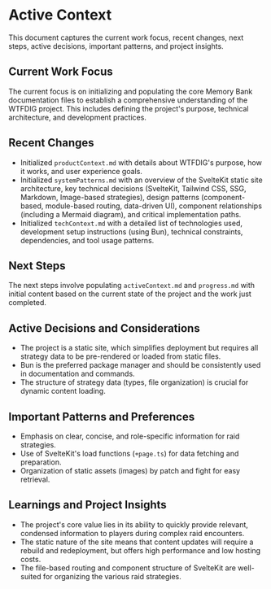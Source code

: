 # Active Context

This document captures the current work focus, recent changes, next steps, active decisions, important patterns, and project insights.

## Current Work Focus
The current focus is on initializing and populating the core Memory Bank documentation files to establish a comprehensive understanding of the WTFDIG project. This includes defining the project's purpose, technical architecture, and development practices.

## Recent Changes
- Initialized `productContext.md` with details about WTFDIG's purpose, how it works, and user experience goals.
- Initialized `systemPatterns.md` with an overview of the SvelteKit static site architecture, key technical decisions (SvelteKit, Tailwind CSS, SSG, Markdown, Image-based strategies), design patterns (component-based, module-based routing, data-driven UI), component relationships (including a Mermaid diagram), and critical implementation paths.
- Initialized `techContext.md` with a detailed list of technologies used, development setup instructions (using Bun), technical constraints, dependencies, and tool usage patterns.

## Next Steps
The next steps involve populating `activeContext.md` and `progress.md` with initial content based on the current state of the project and the work just completed.

## Active Decisions and Considerations
- The project is a static site, which simplifies deployment but requires all strategy data to be pre-rendered or loaded from static files.
- Bun is the preferred package manager and should be consistently used in documentation and commands.
- The structure of strategy data (types, file organization) is crucial for dynamic content loading.

## Important Patterns and Preferences
- Emphasis on clear, concise, and role-specific information for raid strategies.
- Use of SvelteKit's load functions (`+page.ts`) for data fetching and preparation.
- Organization of static assets (images) by patch and fight for easy retrieval.

## Learnings and Project Insights
- The project's core value lies in its ability to quickly provide relevant, condensed information to players during complex raid encounters.
- The static nature of the site means that content updates will require a rebuild and redeployment, but offers high performance and low hosting costs.
- The file-based routing and component structure of SvelteKit are well-suited for organizing the various raid strategies.
